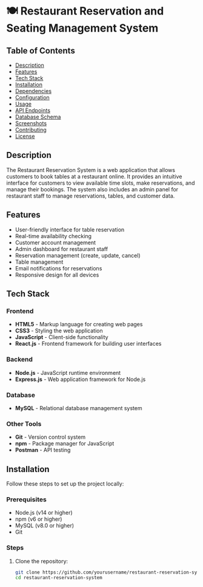 # 🍽️ Restaurant Reservation and Seating Management System


## Table of Contents
- [Description](#description)
- [Features](#features)
- [Tech Stack](#tech-stack)
- [Installation](#installation)
- [Dependencies](#dependencies)
- [Configuration](#configuration)
- [Usage](#usage)
- [API Endpoints](#api-endpoints)
- [Database Schema](#database-schema)
- [Screenshots](#screenshots)
- [Contributing](#contributing)
- [License](#license)

## Description
The Restaurant Reservation System is a web application that allows customers to book tables at a restaurant online. It provides an intuitive interface for customers to view available time slots, make reservations, and manage their bookings. The system also includes an admin panel for restaurant staff to manage reservations, tables, and customer data.

## Features
- User-friendly interface for table reservation
- Real-time availability checking
- Customer account management
- Admin dashboard for restaurant staff
- Reservation management (create, update, cancel)
- Table management
- Email notifications for reservations
- Responsive design for all devices

## Tech Stack
### Frontend
- **HTML5** - Markup language for creating web pages
- **CSS3** - Styling the web application
- **JavaScript** - Client-side functionality
- **React.js** - Frontend framework for building user interfaces

### Backend
- **Node.js** - JavaScript runtime environment
- **Express.js** - Web application framework for Node.js

### Database
- **MySQL** - Relational database management system

### Other Tools
- **Git** - Version control system
- **npm** - Package manager for JavaScript
- **Postman** - API testing

## Installation
Follow these steps to set up the project locally:

### Prerequisites
- Node.js (v14 or higher)
- npm (v6 or higher)
- MySQL (v8.0 or higher)
- Git

### Steps
1. Clone the repository:
   ```bash
   git clone https://github.com/yourusername/restaurant-reservation-system.git
   cd restaurant-reservation-system

